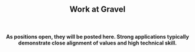 <br><br><br>
<center><h2>Work at Gravel</h2></center>
<br>
<center><h4>As positions open, they will be posted here. Strong applications typically demonstrate close alignment of values and high technical skill.</h4></center>
